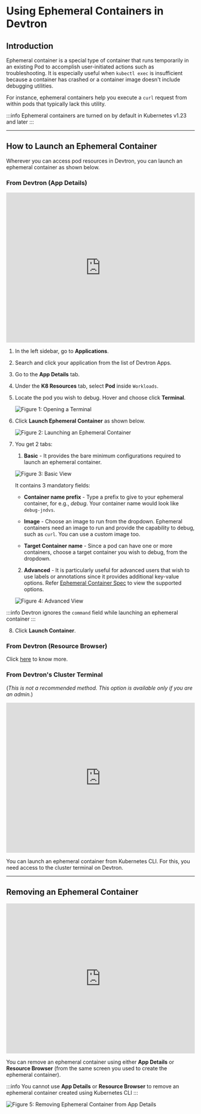 # Using Ephemeral Containers in Devtron

## Introduction

Ephemeral container is a special type of container that runs temporarily in an existing Pod to accomplish user-initiated actions such as troubleshooting. It is especially useful when `kubectl exec` is insufficient because a container has crashed or a container image doesn't include debugging utilities.

For instance, ephemeral containers help you execute a `curl` request from within pods that typically lack this utility.

:::info
Ephemeral containers are turned on by default in Kubernetes v1.23 and later
:::

<hr />

## How to Launch an Ephemeral Container

Wherever you can access pod resources in Devtron, you can launch an ephemeral container as shown below.

### From Devtron (App Details)

<iframe width="100%" height="400" src="https://www.youtube.com/embed/TnaHRugYvSI" title="Launching Ephemeral Container from App Details" frameborder="0" allow="accelerometer; autoplay; clipboard-write; encrypted-media; gyroscope; picture-in-picture" allowfullscreen></iframe>

1. In the left sidebar, go to **Applications**.
2. Search and click your application from the list of Devtron Apps.
3. Go to the **App Details** tab.
4. Under the **K8 Resources** tab, select **Pod** inside `Workloads`.
5. Locate the pod you wish to debug. Hover and choose click **Terminal**.

    ![Figure 1: Opening a Terminal](https://devtron-public-asset.s3.us-east-2.amazonaws.com/images/debugging-deployment-and-monitoring/terminal.jpg)

6. Click **Launch Ephemeral Container** as shown below.

    ![Figure 2: Launching an Ephemeral Container](https://devtron-public-asset.s3.us-east-2.amazonaws.com/images/debugging-deployment-and-monitoring/launch-ec-new.jpg)

7. You get 2 tabs:
    1. **Basic** - It provides the bare minimum configurations required to launch an ephemeral container.

    ![Figure 3: Basic View](https://devtron-public-asset.s3.us-east-2.amazonaws.com/images/debugging-deployment-and-monitoring/basic.jpg)

    It contains 3 mandatory fields:

    * **Container name prefix** - Type a prefix to give to your ephemeral container, for e.g., *debug*. Your container name would look like `debug-jndvs`.

    * **Image** - Choose an image to run from the dropdown. Ephemeral containers need an image to run and provide the capability to debug, such as `curl`. You can use a custom image too.

    * **Target Container name** - Since a pod can have one or more containers, choose a target container you wish to debug, from the dropdown.

    2. **Advanced** - It is particularly useful for advanced users that wish to use labels or annotations since it provides additional key-value options. Refer [Ephemeral Container Spec](https://kubernetes.io/docs/reference/generated/kubernetes-api/v1.28/#ephemeralcontainer-v1-core) to view the supported options.

    ![Figure 4: Advanced View](https://devtron-public-asset.s3.us-east-2.amazonaws.com/images/debugging-deployment-and-monitoring/advanced.jpg)

:::info
    Devtron ignores the `command` field while launching an ephemeral container
:::

8. Click **Launch Container**.

### From Devtron (Resource Browser)

Click [here](../resource-browser/pods#launching-ephemeral-container) to know more.

### From Devtron's Cluster Terminal

(*This is not a recommended method. This option is available only if you are an admin.*)

<iframe width="100%" height="400" src="https://www.youtube.com/embed/PzB6dFRYe38" title="Externally Created Ephemeral Container" frameborder="0" allow="accelerometer; autoplay; clipboard-write; encrypted-media; gyroscope; picture-in-picture" allowfullscreen></iframe>

You can launch an ephemeral container from Kubernetes CLI. For this, you need access to the cluster terminal on Devtron.

<hr />

## Removing an Ephemeral Container

<iframe width="100%" height="400" src="https://www.youtube.com/embed/tZID0YU0YUU" title="Deleting Ephemeral Containers" frameborder="0" allow="accelerometer; autoplay; clipboard-write; encrypted-media; gyroscope; picture-in-picture" allowfullscreen></iframe>

You can remove an ephemeral container using either **App Details** or **Resource Browser** (from the same screen you used to create the ephemeral container).

:::info
You cannot use **App Details** or **Resource Browser** to remove an ephemeral container created using Kubernetes CLI
:::

![Figure 5: Removing Ephemeral Container from App Details](https://devtron-public-asset.s3.us-east-2.amazonaws.com/images/debugging-deployment-and-monitoring/delete-ec.jpg)





